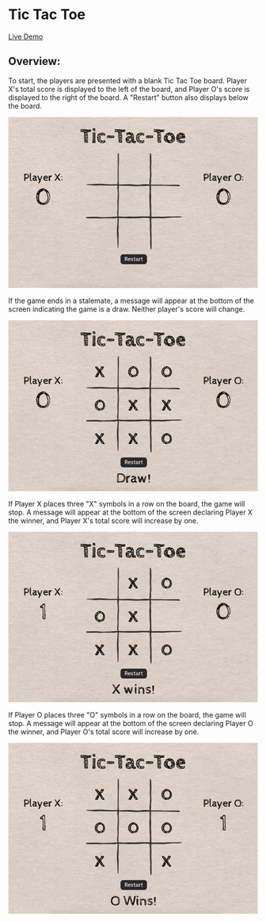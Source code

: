 # Tic Tac Toe

[Live Demo](https://stevenkulp.github.io/TicTacToe/)


## Overview:

To start, the players are presented with a blank Tic Tac Toe board. Player X's total score is displayed to the left of the board, and Player O's score is displayed to the right of the board. A "Restart" button also displays below the board.

![alt text](public/readme/1.png)


If the game ends in a stalemate, a message will appear at the bottom of the screen indicating the game is a draw. Neither player's score will change.

![alt text](public/readme/2.png)


If Player X places three "X" symbols in a row on the board, the game will stop. A message will appear at the bottom of the screen declaring Player X the winner, and Player X's total score will increase by one.

![alt text](public/readme/3.png)


If Player O places three "O" symbols in a row on the board, the game will stop. A message will appear at the bottom of the screen declaring Player O the winner, and Player O's total score will increase by one. 

![alt text](public/readme/4.png)
